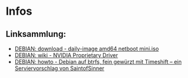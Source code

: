 # Infos

## Linksammlung:
- [DEBIAN: download - daily-image amd64 netboot mini.iso](https://d-i.debian.org/daily-images/amd64/daily/netboot/mini.iso)  
- [DEBIAN: wiki - NVIDIA Proprietary Driver](https://wiki.debian.org/NvidiaGraphicsDrivers)  
- [DEBIAN: howto - Debian auf btrfs, fein gewürzt mit Timeshift – ein Serviervorschlag von SaintofSinner](https://saintofsinner.de/debian-auf-btrfs-fein-gewuerzt-mit-timeshift-ein-serviervorschlag/)  
